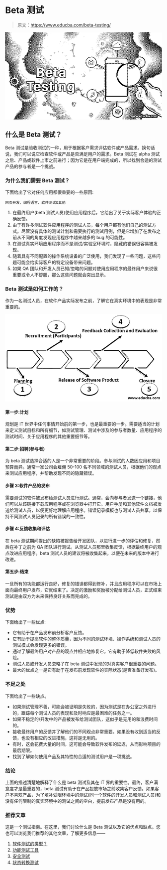 # Beta 测试

> 原文：<https://www.educba.com/beta-testing/>

![Beta Testing](img/023e7acc74dfbe20b521f73cb7484648.png)



## 什么是 Beta 测试？

Beta 测试是验收测试的一种，用于根据客户需求评估软件或产品需求。换句话说，我们可以说它检查软件或产品是否满足用户的需求。Beta 测试在 alpha 测试之后、产品或软件上市之前进行；因为它是在用户端完成的，所以找到合适的测试产品的参与者是一个挑战。

### 为什么我们需要 Beta 测试？

下面给出了它对任何应用都很重要的一些原因:

<small>网页开发、编程语言、软件测试&其他</small>

1.  在最终用户(beta 测试人员)使用应用程序后，它给出了关于实际客户体验的正确反馈。
2.  由于有许多测试软件应用程序的测试人员，每个用户都有他们自己的测试方式。尽管没有具体的测试计划和需要执行的测试用例，但是它增加了在发布之前从不同的角度发现应用程序中越来越多的 bug 的可能性。
3.  在测试真实环境应用程序而不是测试/实验室环境时，隐藏的错误很容易被发现。
4.  随着具有不同配置的操作系统设备的广泛使用，我们发现了一些问题，这些问题可能会给实际客户的特定设备带来问题。
5.  如果 QA 团队和开发人员已知/忽略的问题对使用应用程序的最终用户来说很重要或令人不舒服，那么这些问题就会突出显示。

### Beta 测试是如何工作的？

作为一名测试人员，在软件产品实际发布之前，了解它在真实环境中的表现是非常重要的。

![working of beta testing](img/e8b2ff9717b41a2ce7b876ddca3f5f30.png)



#### 第一步:计划

规划是 IT 世界中任何事情开始前的第一步，也是最重要的一步。需要适当的计划来定义测试目标和所有细节，如测试管理、测试中涉及的参与者数量、应用程序的测试时间、关于应用程序的其他重要细节等。

#### 第二步:招聘(参与者)

为 beta 测试选择合适的人是一个非常重要的阶段。参与测试的人数因应用和项目预算而异。通常一家公司会雇佣 50-100 名不同领域的测试人员，根据他们的观点来测试应用程序，并帮助发现不同的隐藏错误。

#### 步骤 3:软件产品的发布

需要测试的软件被发布给测试人员进行测试。通常，会向参与者发送一个链接，他们可以从该链接下载应用程序或在浏览器中打开它。用户手册和其他软件文档被发送给测试人员，以便更好地理解应用程序。错误记录模板也与测试人员共享，以保持不同测试人员记录的所有错误的一致性。

#### 步骤 4:反馈收集和评估

在 beta 测试期间提出的缺陷被报告给开发团队，以进行进一步的评估和修复，然后在补丁之前为 QA 团队进行测试。从测试人员那里收集反馈，根据最终用户的观点改进应用程序。beta 测试人员的建议将被收集起来，以便在未来的版本中进行改进。

#### 第五步:结束

一旦所有的功能都运行良好，修复的错误都得到修补，并且应用程序可以在市场上面向最终用户发布，它就结束了。决定的激励和奖励被分配给测试人员，正式结束测试是由双方为未来保持良好关系而完成的。

### 优势

下面给出了一些优点:

*   它有助于在产品发布前分析客户反馈。
*   它有助于提高软件的整体质量，因为不同的测试环境、操作系统和测试人员的测试模式会发现更多的错误。
*   通过了解最终用户对产品的观点并相应地修复它，它有助于降低软件失败的风险。
*   测试人员或开发人员忽略了在 beta 测试中发现的对真实客户很重要的问题。
*   最大的优点之一是它有助于在发布前发现软件的实际状态(是否准备好发布)。

### 不足之处

下面给出了一些缺点。

*   如果测试管理不善，可能会被证明是失败的，因为测试是在办公室之外进行的，跟踪每个测试人员的表现和及时响应是最困难的任务之一。
*   如果不稳定的/开发中的产品被发布给测试团队，这似乎是无用的和浪费时间的。
*   接收最终用户的反馈并了解他们的不同观点非常重要。如果没有收到适当的反馈，也没有相应的改进措施，这将是无用的。
*   有时，这会花费大量的时间，这可能会导致软件发布的延迟，从而影响项目的最后期限。
*   找到了解如何使用产品及其特性的合适的测试用户是一项挑战。

### 结论

上面的描述清楚地解释了什么是 beta 测试及其在 IT 界的重要性。最终，客户满意度才是最重要的，beta 测试有助于在产品投放市场之前收集客户反馈。如果客户不喜欢产品，为了填补受限环境中的测试(同一个软件的开发人员和测试人员)和没有任何限制的真实环境中的测试之间的空白，提前发布产品是没有用的。

### 推荐文章

这是一个测试指南。在这里，我们讨论什么是 Beta 测试以及它的优点和缺点。您也可以浏览我们推荐的其他文章，了解更多信息——

1.  [软件测试的类型？](https://www.educba.com/types-of-software-testing/)
2.  [功能测试工具](https://www.educba.com/functional-testing-tools/)
3.  [安全测试](https://www.educba.com/security-testing/)
4.  [状态转换测试](https://www.educba.com/state-transition-testing/)





